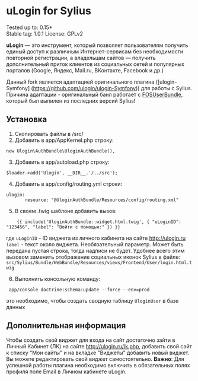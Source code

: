 # uLogin for Sylius

Tested up to: 0.15*  
Stable tag: 1.0.1 
License: GPLv2  

**uLogin** — это инструмент, который позволяет пользователям получить единый доступ к различным Интернет-сервисам без необходимости повторной регистрации,
а владельцам сайтов — получить дополнительный приток клиентов из социальных сетей и популярных порталов (Google, Яндекс, Mail.ru, ВКонтакте, Facebook и др.)

Данный fork является адаптацией оригинального плагина ([ulogin-Symfony] (https://github.com/ulogin/ulogin-Symfony)) для работы с Sylius. Причина адаптации - оригинальный банл работает с [FOSUserBundle](https://github.com/FriendsOfSymfony/FOSUserBundle), который был выпилен из последних версий Sylius!  


## Установка

1) Скопировать файлы в /src/
2) Добавить в app/AppKernel.php строку: 
```
new Ulogin\AuthBundle\UloginAuthBundle(),
```
3) Добавить в app/autoload.php строку: 
```
$loader->add('Ulogin', __DIR__.'/../src');
```
4) Добавить в app/config/routing.yml строки:
```
ulogin:
       resource: "@UloginAuthBundle/Resources/config/routing.xml"
```
5) В своем .twig шаблоне добавить вызов:
```
    {{ include('UloginAuthBundle::widget.html.twig', { "uLoginID": "123456", "label": "Войти с помощью:" }) }}
```

где 
`uLoginID` - ID виджета из личного кабинета на сайте http://ulogin.ru
`label` - текст около виджета. Необязательный параметр. Может быть передана пустая строка, тогда надписи не будет.
Удобнее всего этим вызовом заменить отображение социальных иконок Sylius в файле: `src/Sylius/Bundle/WebBundle/Resources/views/Frontend/User/login.html.twig`

6) Выполнить консольную команду:
```
 app/console doctrine:schema:update --force --env=prod
```

это необходимо, чтобы создать сводную таблицу `UloginUser` в базе данных



## Дополнительная информация

Чтобы создать свой виджет для входа на сайт достаточно зайти в Личный Кабинет (ЛК) на сайте http://ulogin.ru/lk.php,
добавить свой сайт к списку "Мои сайты" и на вкладке "Виджеты" добавить новый виджет. Вы можете редактировать свой виджет самостоятельно.
**Важно**: Для успешной работы плагина необходимо включить в обязательных полях профиля поле Еmail в Личном кабинете uLogin.